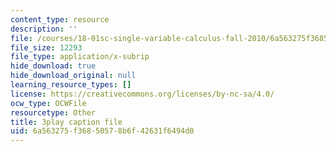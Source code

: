 ```yaml
---
content_type: resource
description: ''
file: /courses/18-01sc-single-variable-calculus-fall-2010/6a563275f36850578b6f42631f6494d0_v90JNWCTupk.vtt
file_size: 12293
file_type: application/x-subrip
hide_download: true
hide_download_original: null
learning_resource_types: []
license: https://creativecommons.org/licenses/by-nc-sa/4.0/
ocw_type: OCWFile
resourcetype: Other
title: 3play caption file
uid: 6a563275-f368-5057-8b6f-42631f6494d0
---
```

